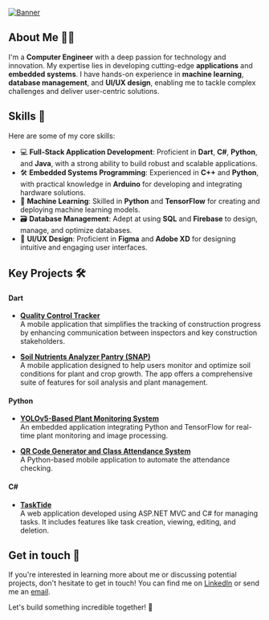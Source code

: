 [![Banner](https://user-images.githubusercontent.com/55541726/221504061-696d62e8-0530-4b07-a42f-5d67793d7d9b.gif)](https://github.com/jonsonkurt)


## About Me 🧑‍💻

I'm a **Computer Engineer** with a deep passion for technology and innovation. My expertise lies in developing cutting-edge **applications** and **embedded systems**. I have hands-on experience in **machine learning**, **database management**, and **UI/UX design**, enabling me to tackle complex challenges and deliver user-centric solutions.

## Skills 🚀

Here are some of my core skills:

- 💻 **Full-Stack Application Development**: Proficient in **Dart**, **C#**, **Python**, and **Java**, with a strong ability to build robust and scalable applications.
- 🛠️ **Embedded Systems Programming**: Experienced in **C++** and **Python**, with practical knowledge in **Arduino** for developing and integrating hardware solutions.
- 🤖 **Machine Learning**: Skilled in **Python** and **TensorFlow** for creating and deploying machine learning models.
- 🗃️ **Database Management**: Adept at using **SQL** and **Firebase** to design, manage, and optimize databases.
- 🎨 **UI/UX Design**: Proficient in **Figma** and **Adobe XD** for designing intuitive and engaging user interfaces.

## Key Projects 🛠️

#### Dart
- **[Quality Control Tracker](https://github.com/jonsonkurt/Quality-Control-Tracker)**  
  A mobile application that simplifies the tracking of construction progress by enhancing communication between inspectors and key construction stakeholders. 
  
- **[Soil Nutrients Analyzer Pantry (SNAP)](https://github.com/jonsonkurt/SNAP)**  
  A mobile application designed to help users monitor and optimize soil conditions for plant and crop growth. The app offers a comprehensive suite of features for soil analysis and plant management.

#### Python
- **[YOLOv5-Based Plant Monitoring System](https://github.com/jonsonkurt/Yolov5-Based-Plant-Disease-Detection)**  
  An embedded application integrating Python and TensorFlow for real-time plant monitoring and image processing.

- **[QR Code Generator and Class Attendance System](https://github.com/jonsonkurt/QR-Code-Generator-and-Class-Attendance-System)**  
  A Python-based mobile application to automate the attendance checking.

#### C#
- **[TaskTide](https://github.com/jonsonkurt/TaskTide)**  
  A web application developed using ASP.NET MVC and C# for managing tasks. It includes features like task creation, viewing, editing, and deletion.


## Get in touch 📩

If you're interested in learning more about me or discussing potential projects, don't hesitate to get in touch! You can find me on [LinkedIn](https://www.linkedin.com/in/jonsonkurt/) or send me an [email](mailto:jonsonkurt@gmail.com).

Let's build something incredible together! 🚀
